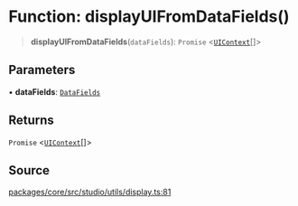 # Function: displayUIFromDataFields()

> **displayUIFromDataFields**(`dataFields`): `Promise` \<[`UIContext`](../../../ui/type-aliases/UIContext.md)[]\>

## Parameters

• **dataFields**: [`DataFields`](../../../data/type-aliases/DataFields.md)

## Returns

`Promise` \<[`UIContext`](../../../ui/type-aliases/UIContext.md)[]\>

## Source

[packages/core/src/studio/utils/display.ts:81](https://github.com/VictorS67/encre/blob/c09849eb59af073bf23be826a912f2ba4f635f93/packages/core/src/studio/utils/display.ts#L81)
